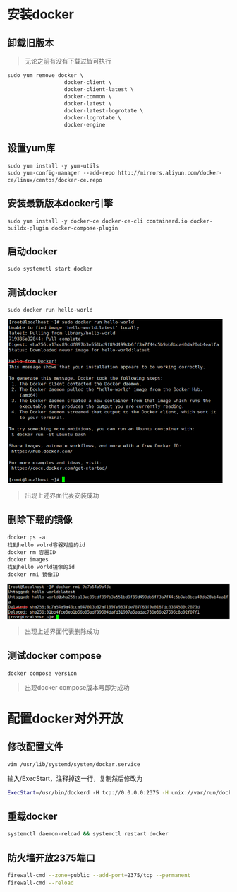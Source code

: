 # 安装docker

## 卸载旧版本

> 无论之前有没有下载过皆可执行

```shell
sudo yum remove docker \
                  docker-client \
                  docker-client-latest \
                  docker-common \
                  docker-latest \
                  docker-latest-logrotate \
                  docker-logrotate \
                  docker-engine
```

## 设置yum库

```shell
sudo yum install -y yum-utils
sudo yum-config-manager --add-repo http://mirrors.aliyun.com/docker-ce/linux/centos/docker-ce.repo
```

## 安装最新版本docker引擎

```shell
sudo yum install -y docker-ce docker-ce-cli containerd.io docker-buildx-plugin docker-compose-plugin
```

## 启动docker

```shell
sudo systemctl start docker
```

## 测试docker

```shell
sudo docker run hello-world
```

<img src="https://raw.githubusercontent.com/BluettDream/ImgBed01/master/learn/docker%E5%90%AF%E5%8A%A8%E6%88%90%E5%8A%9F.png" style="zoom:67%;" />

> 出现上述界面代表安装成功

## 删除下载的镜像

```shell
docker ps -a
找到hello wolrd容器对应的id
docker rm 容器ID
docker images
找到hello world镜像的id
docker rmi 镜像ID
```

<img src="https://raw.githubusercontent.com/BluettDream/ImgBed01/master/learn/docker%E5%88%A0%E9%99%A4%E9%95%9C%E5%83%8F.png" style="zoom:67%;" />

> 出现上述界面代表删除成功

## 测试docker compose

```shell
docker compose version
```

> 出现docker compose版本号即为成功

# 配置docker对外开放

## 修改配置文件

```shell
vim /usr/lib/systemd/system/docker.service
```

输入/ExecStart，注释掉这一行，复制然后修改为

```sh
ExecStart=/usr/bin/dockerd -H tcp://0.0.0.0:2375 -H unix://var/run/docker.sock -H fd:// --containerd=/run/containerd/containerd.sock
```

## 重载docker

```sh
systemctl daemon-reload && systemctl restart docker
```

## 防火墙开放2375端口

```sh
firewall-cmd --zone=public --add-port=2375/tcp --permanent
firewall-cmd --reload
```

